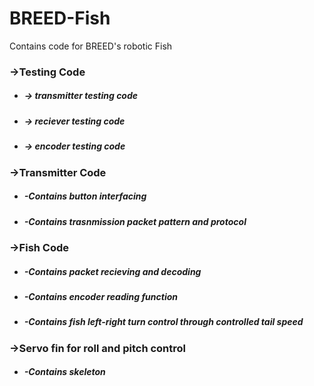 # BREED-Fish
 Contains code for BREED's robotic Fish
 
 
 
 ### ->Testing Code
  - ##### -> transmitter testing code
  - ##### -> reciever testing code
  - ##### -> encoder testing code
 
 
 
 ### ->Transmitter Code
  - ##### -Contains button interfacing
  - ##### -Contains trasnmission packet pattern and protocol
 
 
 
 ### ->Fish Code
  - ##### -Contains packet recieving and decoding
  - ##### -Contains encoder reading function
  - ##### -Contains fish left-right turn control through controlled tail speed
 
 
  
 ### ->Servo fin for roll and pitch control
  - ##### -Contains skeleton



